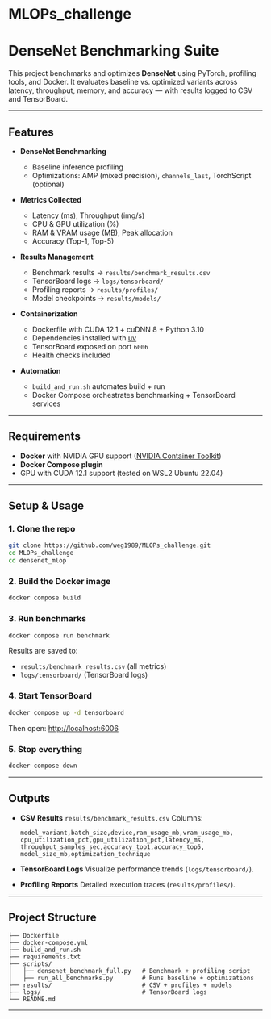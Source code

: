 # MLOPs_challenge

# DenseNet Benchmarking Suite

This project benchmarks and optimizes **DenseNet** using PyTorch, profiling tools, and Docker.
It evaluates baseline vs. optimized variants across latency, throughput, memory, and accuracy — with results logged to CSV and TensorBoard.

---

## Features

* **DenseNet Benchmarking**

  * Baseline inference profiling
  * Optimizations: AMP (mixed precision), `channels_last`, TorchScript (optional)
* **Metrics Collected**

  * Latency (ms), Throughput (img/s)
  * CPU & GPU utilization (%)
  * RAM & VRAM usage (MB), Peak allocation
  * Accuracy (Top-1, Top-5)
* **Results Management**

  * Benchmark results → `results/benchmark_results.csv`
  * TensorBoard logs → `logs/tensorboard/`
  * Profiling reports → `results/profiles/`
  * Model checkpoints → `results/models/`
* **Containerization**

  * Dockerfile with CUDA 12.1 + cuDNN 8 + Python 3.10
  * Dependencies installed with [uv](https://github.com/astral-sh/uv)
  * TensorBoard exposed on port `6006`
  * Health checks included
* **Automation**

  * `build_and_run.sh` automates build + run
  * Docker Compose orchestrates benchmarking + TensorBoard services

---

## Requirements

* **Docker** with NVIDIA GPU support ([NVIDIA Container Toolkit](https://docs.nvidia.com/datacenter/cloud-native/container-toolkit/install-guide.html))
* **Docker Compose plugin**
* GPU with CUDA 12.1 support (tested on WSL2 Ubuntu 22.04)

---

## Setup & Usage

### 1. Clone the repo

```bash
git clone https://github.com/weg1989/MLOPs_challenge.git
cd MLOPs_challenge
cd densenet_mlop
```

### 2. Build the Docker image

```bash
docker compose build
```

### 3. Run benchmarks

```bash
docker compose run benchmark
```

Results are saved to:

* `results/benchmark_results.csv` (all metrics)
* `logs/tensorboard/` (TensorBoard logs)

### 4. Start TensorBoard

```bash
docker compose up -d tensorboard
```

Then open: [http://localhost:6006](http://localhost:6006)

### 5. Stop everything

```bash
docker compose down
```

---

## Outputs

* **CSV Results**
  `results/benchmark_results.csv`
  Columns:

  ```
  model_variant,batch_size,device,ram_usage_mb,vram_usage_mb,
  cpu_utilization_pct,gpu_utilization_pct,latency_ms,
  throughput_samples_sec,accuracy_top1,accuracy_top5,
  model_size_mb,optimization_technique
  ```

* **TensorBoard Logs**
  Visualize performance trends (`logs/tensorboard/`).

* **Profiling Reports**
  Detailed execution traces (`results/profiles/`).

---

## Project Structure

```
├── Dockerfile
├── docker-compose.yml
├── build_and_run.sh
├── requirements.txt
├── scripts/
│   ├── densenet_benchmark_full.py   # Benchmark + profiling script
│   ├── run_all_benchmarks.py        # Runs baseline + optimizations
├── results/                         # CSV + profiles + models
├── logs/                            # TensorBoard logs
└── README.md
```

---
